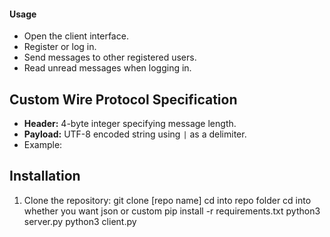 
#### **Usage**

- Open the client interface.
- Register or log in.
- Send messages to other registered users.
- Read unread messages when logging in.

## Custom Wire Protocol Specification
- **Header:** 4-byte integer specifying message length.
- **Payload:** UTF-8 encoded string using `|` as a delimiter.
- Example:

## Installation
1. Clone the repository:
   git clone [repo name]
   cd into repo folder
   cd into whether you want json or custom
   pip install -r requirements.txt
   python3 server.py
   python3 client.py






